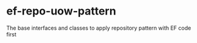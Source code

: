 # ef-repo-uow-pattern
The base interfaces and classes to apply repository pattern with EF code first
